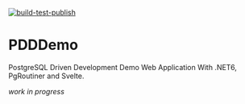 [![build-test-publish](https://github.com/vb-consulting/postgresql-driven-development-demo/actions/workflows/build-test-publish.yml/badge.svg)](https://github.com/vb-consulting/postgresql-driven-development-demo/actions/workflows/build-test-publish.yml)

# PDDDemo

PostgreSQL Driven Development Demo Web Application With .NET6, PgRoutiner and Svelte.

_work in progress_
